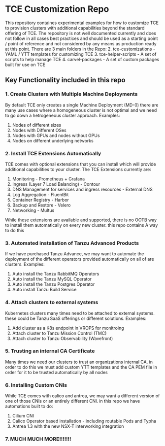 # TCE Customization Repo
This repository containes experimental examples for how to customize TCE to provision clusters with additional capabilities beyond the standard offering of TCE.
The repository is not well documented currently and does not follow in all cases best practices and should be used as a starting point / point of reference and not considered by any means as production ready at this point. 
There are 3 main folders in the Repo:
2. tce-customizations - YAML / YTT templates for customizing TCE
3. tce-helper-scripts - A set of scripts to help manage TCE
4. carvel-packages - A set of custom packages built for use on TCE
  
## Key Functionality included in this repo
### 1. Create Clusters with Multiple Machine Deployments
By default TCE only creates a single Machine Deployment (MD-0) 
there are many use cases where a homogeneous cluster is not optimal and we need to go down a hetrogeneous cluster approach. 
Examples: 
1. Nodes of different sizes
2. Nodes with Different OSes
3. Nodes with GPUs and nodes without GPUs
4. Nodes on different underlying networks

### 2. Install TCE Extensions Automatically
TCE comes with optional extensions that you can install which will provide additional capabilities to your cluster.
The TCE Extensions currently are:
1. Monitoring - Prometheus + Grafana
2. Ingress (Layer 7 Load Balancing) - Contour
3. DNS Management for services and ingress resources - External DNS
4. Log Aggregation - FluentBit
5. Container Registry - Harbor
6. Backup and Restore - Velero
7. Networking - Multus

While these extensions are available and supported, there is no OOTB way to install them automatically on every new cluster. this repo contains A way to do this

### 3. Automated installation of Tanzu Advanced Products
If we have purchased Tanzu Advance, we may want to automate the deployment of the different operators provided automatically on all of are clusters.
Examples:
1. Auto install the Tanzu RabbitMQ Operators
2. Auto install the Tanzu MySQL Operator
3. Auto install the Tanzu Postgres Operator
4. Auto install Tanzu Build Service

### 4. Attach clusters to external systems
Kubernetes clusters many times need to be attached to external systems. these could be Tanzu SaaS offerings or different solutions.
Examples:
1. Add cluster as a K8s endpoint in VROPS for monitroing
2. Attach cluster to Tanzu Mission Control (TMC)
3. Attach cluster to Tanzu Observability (Wavefront)

### 5. Trusting an internal CA Certificate
Many times we need our clusters to trust an organizations internal CA. in order to do this we must add custom YTT templates and the CA PEM file in order for it to be trusted automatically by all nodes

### 6. Installing Custom CNIs
While TCE comes with calico and antrea, we may want a different version of one of those CNIs or an entirely different CNI. in this repo we have automations built to do:
1. Cilium CNI
2. Calico Operator based installation - including routable Pods and Typha
3. Antrea 1.3 with the new NSX-T interworking integration

### 7. MUCH MUCH MORE!!!!!!!
